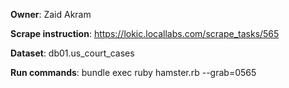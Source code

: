 **Owner**: Zaid Akram
 
**Scrape instruction**: https://lokic.locallabs.com/scrape_tasks/565  

**Dataset**: db01.us_court_cases

**Run commands**: bundle exec ruby hamster.rb --grab=0565
